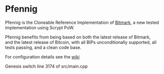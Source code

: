 # Pfennig

Pfennig is the Cloneable Reference Implementation of [Bitmark](https://github.com/project-bitmark/bitmark/), a new tested implementation using Scrypt PoW.

Pfennig benefits from being based on both the latest release of Bitmark, and the latest release of Bitcoin, with all BIPs unconditionally supported, all tests passing, and a clean code base.

For configuration details see the [wiki](https://github.com/project-bitmark/pfennig/wiki)


Genesis switch line 3174 of src/main.cpp
